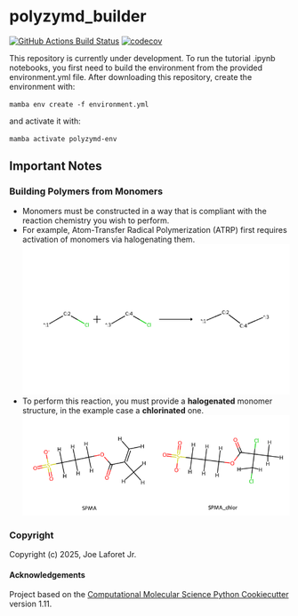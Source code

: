 polyzymd_builder
==============================
[//]: # (Badges)
[![GitHub Actions Build Status](https://github.com/joelaforet/polyzymd_builder/workflows/CI/badge.svg)](https://github.com/joelaforet/polyzymd_builder/actions?query=workflow%3ACI)
[![codecov](https://codecov.io/gh/joelaforet/polyzymd_builder/branch/main/graph/badge.svg)](https://codecov.io/gh/joelaforet/polyzymd_builder/branch/main)


This repository is currently under development. To run the tutorial .ipynb notebooks, you first need to build the environment from the provided environment.yml file. After downloading this repository, create the environment with:

`mamba env create -f environment.yml`

and activate it with:

`mamba activate polyzymd-env`

## Important Notes

### Building Polymers from Monomers
* Monomers must be constructed in a way that is compliant with the reaction chemistry you wish to perform.
* For example, Atom-Transfer Radical Polymerization (ATRP) first requires activation of monomers via halogenating them.
![abstract](docs/_static/atrp_visual.png)
* To perform this reaction, you must provide a **halogenated** monomer structure, in the example case a **chlorinated** one. 
![abstract](docs/_static/SPMA_activation.png)

### Copyright

Copyright (c) 2025, Joe Laforet Jr.


#### Acknowledgements
 
Project based on the 
[Computational Molecular Science Python Cookiecutter](https://github.com/molssi/cookiecutter-cms) version 1.11.
